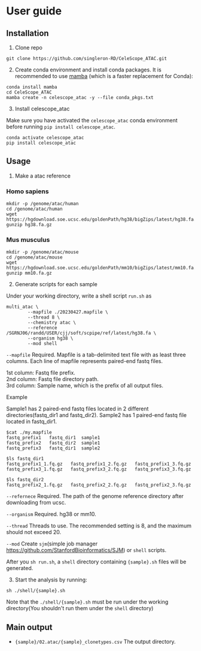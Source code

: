 # User guide

## Installation
1. Clone repo
```
git clone https://github.com/singleron-RD/CeleScope_ATAC.git
```

2. Create conda environment and install conda packages. 
It is recommended to use [mamba](https://github.com/mamba-org/mamba) (which is a faster replacement for Conda):
```
conda install mamba
cd CeleScope_ATAC
mamba create -n celescope_atac -y --file conda_pkgs.txt
```


3. Install celescope_atac

Make sure you have activated the `celescope_atac` conda environment before running `pip install celescope_atac`. 
```
conda activate celescope_atac
pip install celescope_atac
```

## Usage
1. Make a atac reference

### Homo sapiens

```
mkdir -p /genome/atac/human
cd /genome/atac/human
wget https://hgdownload.soe.ucsc.edu/goldenPath/hg38/bigZips/latest/hg38.fa.gz
gunzip hg38.fa.gz
```

### Mus musculus

```
mkdir -p /genome/atac/mouse
cd /genome/atac/mouse
wget https://hgdownload.soe.ucsc.edu/goldenPath/mm10/bigZips/latest/mm10.fa.gz
gunzip mm10.fa.gz
```

2. Generate scripts for each sample

Under your working directory, write a shell script `run.sh` as

```
multi_atac \
        --mapfile ./20230427.mapfile \
        --thread 8 \
        --chemistry atac \
        --reference /SGRNJ06/randd/USER/cjj/soft/scpipe/ref/latest/hg38.fa \
        --organism hg38 \
        --mod shell
``` 
`--mapfile` Required.  Mapfile is a tab-delimited text file with as least three columns. Each line of mapfile represents paired-end fastq files.

1st column: Fastq file prefix.  
2nd column: Fastq file directory path.  
3rd column: Sample name, which is the prefix of all output files.  

Example

Sample1 has 2 paired-end fastq files located in 2 different directories(fastq_dir1 and fastq_dir2). Sample2 has 1 paired-end fastq file located in fastq_dir1.
```
$cat ./my.mapfile
fastq_prefix1	fastq_dir1	sample1
fastq_prefix2	fastq_dir2	sample1
fastq_prefix3	fastq_dir1	sample2

$ls fastq_dir1
fastq_prefix1_1.fq.gz   fastq_prefix1_2.fq.gz	fastq_prefix1_3.fq.gz
fastq_prefix3_1.fq.gz	fastq_prefix3_2.fq.gz	fastq_prefix3_3.fq.gz

$ls fastq_dir2
fastq_prefix2_1.fq.gz	fastq_prefix2_2.fq.gz	fastq_prefix2_3.fq.gz
```

`--refernece` Required. The path of the genome reference directory after downloading from ucsc.

`--organism` Required. hg38 or mm10.

`--thread` Threads to use. The recommended setting is 8, and the maximum should not exceed 20.

`--mod` Create `sjm`(simple job manager https://github.com/StanfordBioinformatics/SJM) or `shell` scripts. 

After you `sh run.sh`, a `shell` directory containing `{sample}.sh` files will be generated.

3. Start the analysis by running:
```
sh ./shell/{sample}.sh
```
Note that the `./shell/{sample}.sh` must be run under the working directory(You shouldn't run them under the `shell` directory)

## Main output
- `{sample}/02.atac/{sample}_clonetypes.csv` The output directory.